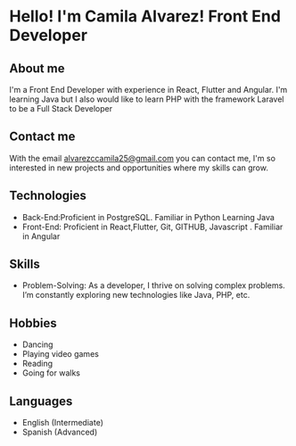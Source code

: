 # Hello! I'm Camila Alvarez! Front End  Developer
## About me 
I'm a Front End Developer with experience in React, Flutter and Angular. I'm learning Java but I also would like to learn PHP with the framework Laravel to be a Full Stack Developer

## Contact me 

With the email alvarezccamila25@gmail.com  you can contact me, I'm so interested in new projects and opportunities where my skills can grow.

## Technologies
- Back-End:Proficient in PostgreSQL. Familiar in Python Learning Java
- Front-End: Proficient in React,Flutter, Git, GITHUB, Javascript . Familiar in Angular
  
## Skills
- Problem-Solving: As a developer, I thrive on solving complex problems. I’m constantly exploring new technologies like Java, PHP, etc. 

## Hobbies
- Dancing
- Playing video games
- Reading
- Going for walks 

## Languages
- English (Intermediate)
- Spanish (Advanced) 
